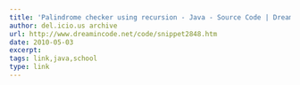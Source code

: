 ```yaml
---
title: 'Palindrome checker using recursion - Java - Source Code | DreamInCode.net'
author: del.icio.us archive
url: http://www.dreamincode.net/code/snippet2848.htm
date: 2010-05-03
excerpt: 
tags: link,java,school
type: link
---
```

